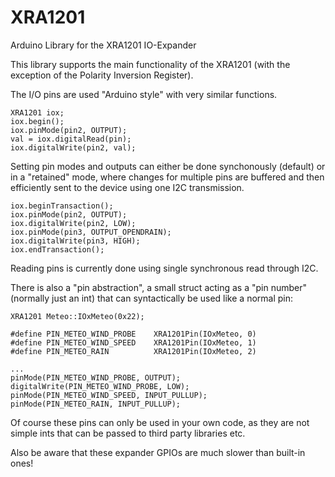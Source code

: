 # XRA1201
Arduino Library for the XRA1201 IO-Expander

This library supports the main functionality of the XRA1201 (with the 
exception of the Polarity Inversion Register).

The I/O pins are used "Arduino style" with very similar functions.

    XRA1201 iox;
    iox.begin();
    iox.pinMode(pin2, OUTPUT);
    val = iox.digitalRead(pin);
    iox.digitalWrite(pin2, val);

Setting pin modes and outputs can either be done synchonously (default) or 
in a "retained" mode, where changes for multiple pins are buffered and then 
efficiently sent to the device using one I2C transmission. 

    iox.beginTransaction();
    iox.pinMode(pin2, OUTPUT);
    iox.digitalWrite(pin2, LOW);
    iox.pinMode(pin3, OUTPUT_OPENDRAIN);
    iox.digitalWrite(pin3, HIGH);
    iox.endTransaction();

Reading pins is currently done using single synchronous read through I2C. 

There is also a "pin abstraction", a small struct acting as a "pin number" 
(normally just an int) that can syntactically be used like a normal pin: 

    XRA1201 Meteo::IOxMeteo(0x22);
    
    #define PIN_METEO_WIND_PROBE    XRA1201Pin(IOxMeteo, 0)
    #define PIN_METEO_WIND_SPEED    XRA1201Pin(IOxMeteo, 1)
    #define PIN_METEO_RAIN          XRA1201Pin(IOxMeteo, 2)

    ...
    pinMode(PIN_METEO_WIND_PROBE, OUTPUT);
    digitalWrite(PIN_METEO_WIND_PROBE, LOW);
    pinMode(PIN_METEO_WIND_SPEED, INPUT_PULLUP);
    pinMode(PIN_METEO_RAIN, INPUT_PULLUP);

Of course these pins can only be used in your own code, as they are not simple ints that
can be passed to third party libraries etc.

Also be aware that these expander GPIOs are much slower than built-in ones!
